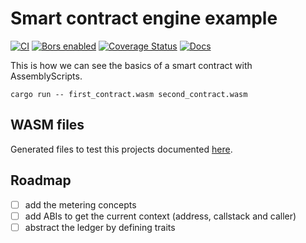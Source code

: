 # Smart contract engine example

[![CI](https://github.com/massalabs/sc-runtime/actions/workflows/ci.yml/badge.svg?branch=main)](https://github.com/massalabs/sc-runtime/actions/workflows/ci.yml?query=branch%3Amain)
[![Bors enabled](https://bors.tech/images/badge_small.svg)](https://app.bors.tech/repositories/40217)
[![Coverage Status](https://coveralls.io/repos/github/massalabs/sc-runtime/badge.svg?branch=main)](https://coveralls.io/github/massalabs/sc-runtime?branch=main)
[![Docs](https://img.shields.io/static/v1?label=Docs&message=massalabs.github.io&color=blue)](https://massalabs.github.io/sc-runtime/assembly_simulator/)

This is how we can see the basics of a smart contract with AssemblyScripts.

```
cargo run -- first_contract.wasm second_contract.wasm
```

## WASM files

Generated files to test this projects documented [here](wasm/README.md).

## Roadmap
- [ ] add the metering concepts
- [ ] add ABIs to get the current context (address, callstack and caller)
- [ ] abstract the ledger by defining traits
